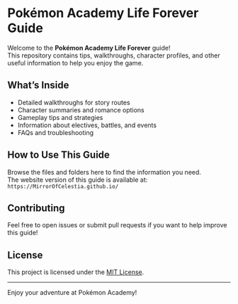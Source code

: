 # Pokémon Academy Life Forever Guide

Welcome to the **Pokémon Academy Life Forever** guide!  
This repository contains tips, walkthroughs, character profiles, and other useful information to help you enjoy the game.

## What’s Inside

- Detailed walkthroughs for story routes  
- Character summaries and romance options  
- Gameplay tips and strategies  
- Information about electives, battles, and events  
- FAQs and troubleshooting  

## How to Use This Guide

Browse the files and folders here to find the information you need.  
The website version of this guide is available at:  
`https://MirrorOfCelestia.github.io/`

## Contributing

Feel free to open issues or submit pull requests if you want to help improve this guide!

## License

This project is licensed under the [MIT License](LICENSE).

---

Enjoy your adventure at Pokémon Academy!
